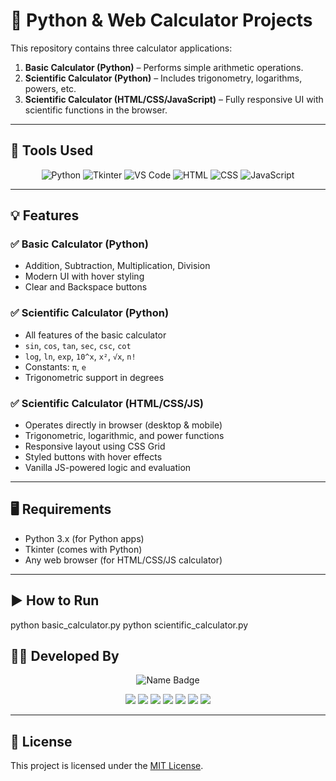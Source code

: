 # 🧮 Python & Web Calculator Projects

This repository contains three calculator applications:

1. **Basic Calculator (Python)** – Performs simple arithmetic operations.
2. **Scientific Calculator (Python)** – Includes trigonometry, logarithms, powers, etc.
3. **Scientific Calculator (HTML/CSS/JavaScript)** – Fully responsive UI with scientific functions in the browser.

---

## 🔧 Tools Used

<p align="center">
  <img src="https://img.shields.io/badge/Python-3776AB?style=for-the-badge&logo=python&logoColor=white" alt="Python">
  <img src="https://img.shields.io/badge/Tkinter-%230081CB?style=for-the-badge&logo=windows&logoColor=white" alt="Tkinter">
  <img src="https://img.shields.io/badge/VS%20Code-007ACC?style=for-the-badge&logo=visual-studio-code&logoColor=white" alt="VS Code">
  <img src="https://img.shields.io/badge/HTML5-E34F26?style=for-the-badge&logo=html5&logoColor=white" alt="HTML">
  <img src="https://img.shields.io/badge/CSS3-1572B6?style=for-the-badge&logo=css3&logoColor=white" alt="CSS">
  <img src="https://img.shields.io/badge/JavaScript-F7DF1E?style=for-the-badge&logo=javascript&logoColor=black" alt="JavaScript">
</p>

---

## 💡 Features

### ✅ Basic Calculator (Python)
- Addition, Subtraction, Multiplication, Division
- Modern UI with hover styling
- Clear and Backspace buttons

### ✅ Scientific Calculator (Python)
- All features of the basic calculator
- `sin`, `cos`, `tan`, `sec`, `csc`, `cot`
- `log`, `ln`, `exp`, `10^x`, `x²`, `√x`, `n!`
- Constants: `π`, `e`
- Trigonometric support in degrees

### ✅ Scientific Calculator (HTML/CSS/JS)
- Operates directly in browser (desktop & mobile)
- Trigonometric, logarithmic, and power functions
- Responsive layout using CSS Grid
- Styled buttons with hover effects
- Vanilla JS-powered logic and evaluation

---

## 🖥 Requirements

- Python 3.x (for Python apps)
- Tkinter (comes with Python)
- Any web browser (for HTML/CSS/JS calculator)

---

## ▶️ How to Run

python basic_calculator.py
python scientific_calculator.py

## 👨‍💻 Developed By

<p align="center">
  <img src="https://img.shields.io/badge/-Sanjeevi%20VP-blue?style=flat-square&logo=github" alt="Name Badge" />
</p>

<p align="center">
  <a href="mailto:sanjeevivp8@gmail.com"><img src="https://img.shields.io/badge/Gmail-EA4335?style=for-the-badge&logo=gmail&logoColor=white" /></a>
  <a href="https://wa.me/9442234287"><img src="https://img.shields.io/badge/WhatsApp-25D366?style=for-the-badge&logo=whatsapp&logoColor=white" /></a>
  <a href="https://www.linkedin.com/in/sanjeevi-vp"><img src="https://img.shields.io/badge/LinkedIn-blue?style=for-the-badge&logo=linkedin&logoColor=white" /></a>
  <a href="https://www.instagram.com/sanjeevivp1/profilecard/?igsh=ZTZlYXlhN3Uza2dh"><img src="https://img.shields.io/badge/Instagram-E4405F?style=for-the-badge&logo=instagram&logoColor=white" /></a>
  <a href="https://t.me/sanjeevivp"><img src="https://img.shields.io/badge/Telegram-2CA5E0?style=for-the-badge&logo=telegram&logoColor=white" /></a>
  <a href="https://x.com/SanjeeviVP845"><img src="https://img.shields.io/badge/Twitter-1DA1F2?style=for-the-badge&logo=twitter&logoColor=white" /></a>
  <a href="https://yourportfolio.com"><img src="https://img.shields.io/badge/Portfolio-orange?style=for-the-badge&logo=Firefox&logoColor=white" /></a>
</p>

---

## 📜 License

This project is licensed under the [MIT License](LICENSE).

